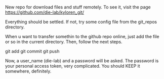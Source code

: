 New repo for download files and stuff remotely. 
To see it, visit the page https://github.com/die-lab/kyloren_git/

Everything should be settled. If not, try some config file from the git_repos directory.

When u want to transfer somethin to the github repo online, just add the file or so in the current directory.
Then, follow the next steps.

git add <filename>
git commit
git push

Now, a user_name (die-lab) and a password will be asked.
The password is your personal access token, very complicated.
You should KEEP it somewhere, definitely.
